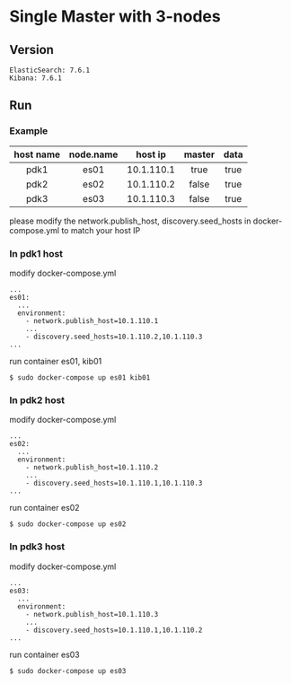 # Single Master with 3-nodes

## Version
```
ElasticSearch: 7.6.1
Kibana: 7.6.1
```

## Run
### Example
|host name|node.name|host ip|master|data|
|:-:|:-:|:-:|:-:|:-:|
|pdk1|es01|10.1.110.1|true|true|
|pdk2|es02|10.1.110.2|false|true|
|pdk3|es03|10.1.110.3|false|true|

please modify the network.publish_host, discovery.seed_hosts in docker-compose.yml to match your host IP

### In pdk1 host
modify docker-compose.yml
```
...
es01:
  ...
  environment:
    - network.publish_host=10.1.110.1
    ...
    - discovery.seed_hosts=10.1.110.2,10.1.110.3
...
```
run container es01, kib01
```
$ sudo docker-compose up es01 kib01
```

### In pdk2 host
modify docker-compose.yml
```
...
es02:
  ...
  environment:
    - network.publish_host=10.1.110.2
    ...
    - discovery.seed_hosts=10.1.110.1,10.1.110.3
...
```
run container es02
```
$ sudo docker-compose up es02
```

### In pdk3 host
modify docker-compose.yml
```
...
es03:
  ...
  environment:
    - network.publish_host=10.1.110.3
    ...
    - discovery.seed_hosts=10.1.110.1,10.1.110.2
...
```
run container es03
```
$ sudo docker-compose up es03
```


